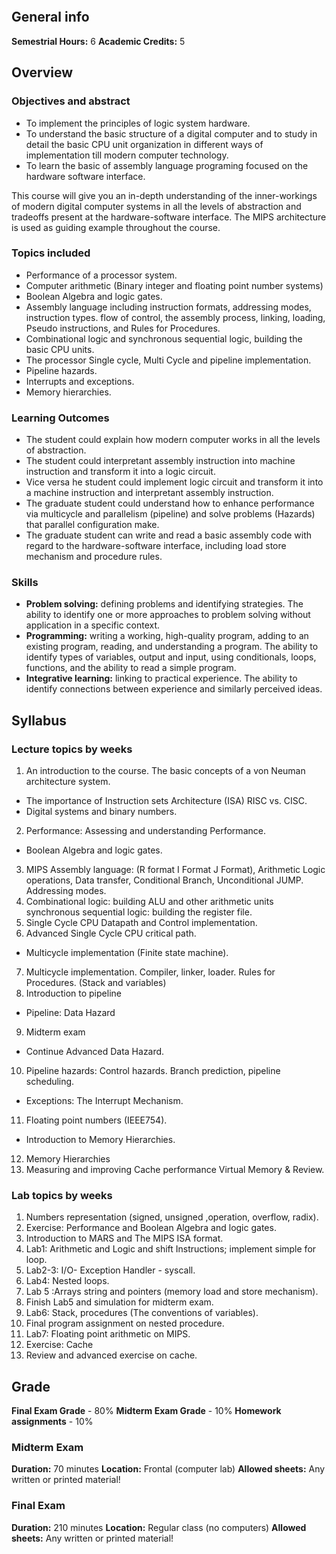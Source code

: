 ```table-of-contents
```

## General info
**Semestrial Hours:** 6
**Academic Credits:** 5
## Overview
### Objectives and abstract
- To implement the principles of logic system hardware.
- To understand the basic structure of a digital computer and to study in detail the basic CPU unit organization in different ways of implementation till modern computer technology.
- To learn the basic of assembly language programing focused on the hardware software interface.

This course will give you an in-depth understanding of the inner-workings of modern digital computer systems in all the levels of abstraction and tradeoffs present at the hardware-software interface.
The MIPS architecture is used as guiding example throughout the course.
### Topics included
- Performance of a processor system.
- Computer arithmetic (Binary integer and floating point number systems)
- Boolean Algebra and logic gates.
- Assembly language including instruction formats, addressing modes, instruction types. flow of control, the assembly process, linking, loading, Pseudo instructions, and Rules for Procedures.
- Combinational logic and synchronous sequential logic, building the basic CPU units.
- The processor Single cycle, Multi Cycle and pipeline implementation.
- Pipeline hazards.
- Interrupts and exceptions.
- Memory hierarchies.
### Learning Outcomes
- The student could explain how modern computer works in all the levels of abstraction.
- The student could interpretant assembly instruction into machine instruction and transform it into a logic circuit.
- Vice versa he student could implement logic circuit and transform it into a machine instruction and interpretant assembly instruction.
- The graduate student could understand how to enhance performance via multicycle and parallelism (pipeline) and solve problems (Hazards) that parallel configuration make.
- The graduate student can write and read a basic assembly code with regard to the hardware-software interface, including load store mechanism and procedure rules.
### Skills
- **Problem solving:** defining problems and identifying strategies. The ability to identify one or more
approaches to problem solving without application in a specific context.
- **Programming:** writing a working, high-quality program, adding to an existing program, reading, and
understanding a program. The ability to identify types of variables, output and input, using
conditionals, loops, functions, and the ability to read a simple program.
- **Integrative learning:** linking to practical experience. The ability to identify connections between
experience and similarly perceived ideas.
## Syllabus
### Lecture topics by weeks
1. An introduction to the course. The basic concepts of a von Neuman architecture system. 
- The importance of Instruction sets Architecture (ISA) RISC vs. CISC.
- Digital systems and binary numbers.
2. Performance: Assessing and understanding Performance. 
- Boolean Algebra and logic gates.
3. MIPS Assembly language: (R format I Format J Format), Arithmetic Logic operations, Data transfer, Conditional Branch, Unconditional JUMP. Addressing modes.
4. Combinational logic: building ALU and other arithmetic units synchronous sequential logic: building the register file.
5.  Single Cycle CPU Datapath and Control implementation.
6. Advanced Single Cycle CPU critical path.
- Multicycle implementation (Finite state machine).
7. Multicycle implementation. Compiler, linker, loader. Rules for Procedures. (Stack and variables)
8. Introduction to pipeline
- Pipeline: Data Hazard
9. Midterm exam
- Continue Advanced Data Hazard.
10. Pipeline hazards: Control hazards. Branch prediction, pipeline scheduling.
- Exceptions: The Interrupt Mechanism.
11. Floating point numbers (IEEE754).
- Introduction to Memory Hierarchies.
12. Memory Hierarchies
13. Measuring and improving Cache performance Virtual Memory & Review.

### Lab topics by weeks
1. Numbers representation (signed, unsigned ,operation, overflow, radix).
2. Exercise: Performance and Boolean Algebra and logic gates.
3. Introduction to MARS and The MIPS ISA format.
4. Lab1: Arithmetic and Logic and shift Instructions; implement simple for loop.
5. Lab2-3: I/O- Exception Handler - syscall.
6. Lab4: Nested loops.
7. Lab 5 :Arrays string and pointers (memory load and store mechanism).
8. Finish Lab5 and simulation for midterm exam.
9. Lab6: Stack, procedures (The conventions of variables).
10. Final program assignment on nested procedure.
11. Lab7: Floating point arithmetic on MIPS.
12. Exercise: Cache
13. Review and advanced exercise on cache.
## Grade
**Final Exam Grade** - 80%
**Midterm Exam Grade** - 10%
**Homework assignments** - 10%
### Midterm Exam
**Duration:** 70 minutes
**Location:** Frontal (computer lab)
**Allowed sheets:** Any written or printed material!

### Final Exam
**Duration:** 210 minutes
**Location:** Regular class (no computers)
**Allowed sheets:** Any written or printed material!